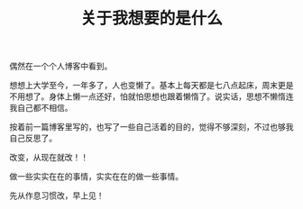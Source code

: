 ﻿---
layout: post
title: 关于我想要的是什么
category: 杂谈
description: 反思
---
偶然在一个个人博客中看到。

想想上大学至今，一年多了，人也变懒了。基本上每天都是七八点起床，周末更是不用想了。身体上懒一点还好，怕就怕思想也跟着懒惰了。说实话，思想不懒惰连我自己都不相信。

按着前一篇博客里写的，也写了一些自己活着的目的，觉得不够深刻，不过也够我自己反思了。

改变，从现在就改！！

做一些实实在在的事情，实实在在的做一些事情。

先从作息习惯改，早上见！